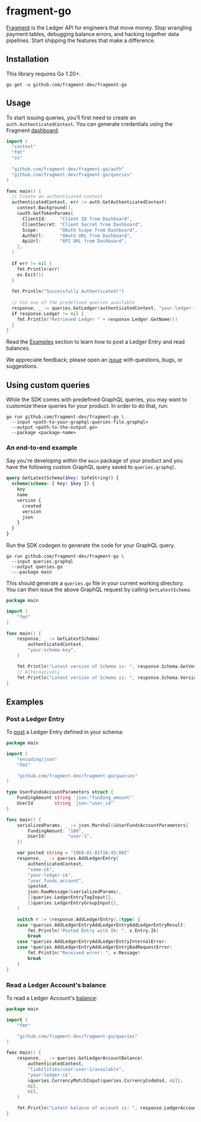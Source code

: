 # fragment-go

[Fragment](https://fragment.dev) is the Ledger API for engineers that move money. Stop wrangling payment tables, debugging balance errors, and hacking together data pipelines. Start shipping the features that make a difference.

## Installation

This library requires Go 1.20+.

``` shell
go get -u github.com/fragment-dev/fragment-go
```

## Usage

To start issuing queries, you'll first need to create an `auth.AuthenticatedContext`. You can generate credentials using the Fragment [dashboard](https://dashboard.fragment.dev/go/s/api-clients).

``` go
import (
  "context"
  "fmt"
  "os"
  
  "github.com/fragment-dev/fragment-go/auth"
  "github.com/fragment-dev/fragment-go/queries"
)

func main() {
  // Create an authenticated context
  authenticatedContext, err := auth.GetAuthenticatedContext(
    context.Background(),
    &auth.GetTokenParams{
      ClientId:     "Client ID from Dashboard",
      ClientSecret: "Client Secret from Dashboard",
      Scope:        "OAuth Scope from Dashboard",
      AuthUrl:      "OAuth URL from Dashboard",
      ApiUrl:       "API URL from Dashboard",
    },
  )
  
  if err != nil {
    fmt.Println(err)
    os.Exit(1)
  }
  
  fmt.Println("Successfully Authenticated!")
  
  // Use one of the predefined queries available
  response, _ := queries.GetLedger(authenticatedContext, "your-ledger-ik")
  if response.Ledger != nil {
    fmt.Println("Retrieved Ledger " + response.Ledger.GetName())
  }
}
```

Read the [Examples](#Examples) section to learn how to post a Ledger Entry and read balances.

We appreciate feedback; please open an [issue](https://github.com/fragment-dev/fragment-go/issues) with questions, bugs, or suggestions.

## Using custom queries

While the SDK comes with predefined GraphQL queries, you may want to customize these queries for your product. In order to do that, run:

``` shell
go run github.com/fragment-dev/fragment-go \
  --input <path-to-your-graphql-queries-file.graphql>
  --output <path-to-the-output.go>
  --package <package-name>
```

### An end-to-end example

Say you're developing within the `main` package of your product and you have the following custom GraphQL query saved to `queries.graphql`.

``` graphql
query GetLatestSchema($key: SafeString!) {
  schema(schema: { key: $key }) {
    key
    name
    version {
      created
      version
      json
    }
  }
}
```

Run the SDK codegen to generate the code for your GraphQL query.

``` shell
go run github.com/fragment-dev/fragment-go \
  --input queries.graphql
  --output queries.go
  ---package main
```

This should generate a `queries.go` file in your current working directory. You can then issue the above GraphQL request by calling `GetLatestSchema`:

``` go
package main

import (
	"fmt"
)

func main() {
	response, _ := GetLatestSchema(
		authenticatedContext,
		"your-schema-key",
	)

	fmt.Println("Latest version of Schema is: ", response.Schema.GetVersion().Version)
	// Alternatively
	fmt.Println("Latest version of Schema is: ", response.Schema.Version.Version)
}

```

## Examples

### Post a Ledger Entry

To [post](https://fragment.dev/docs#post-ledger-entries-post-to-the-api) a Ledger Entry defined in your schema:

``` go
package main

import (
	"encoding/json"
	"fmt"

	"github.com/fragment-dev/fragment-go/queries"
)

type UserFundsAccountParameters struct {
	FundingAmount string `json:"funding_amount"`
	UserId        string `json:"user_id"`
}

func main() {
	serializedParams, _ := json.Marshal(&UserFundsAccountParameters{
		FundingAmount: "100",
		UserId:        "user-1",
	})

	var posted string = "1968-01-01T16:45:00Z"
	response, _ := queries.AddLedgerEntry(
		authenticatedContext,
		"some-ik",
		"your-ledger-ik",
		"user_funds_account",
		&posted,
		json.RawMessage(&serializedParams),
		[]queries.LedgerEntryTagInput{},
		[]queries.LedgerEntryGroupInput{},
	)

	switch r := (response.AddLedgerEntry).(type) {
	case *queries.AddLedgerEntryAddLedgerEntryAddLedgerEntryResult:
		fmt.Println("Posted Entry with IK: ", v.Entry.Ik)
		break
	case *queries.AddLedgerEntryAddLedgerEntryInternalError:
	case *queries.AddLedgerEntryAddLedgerEntryBadRequestError:
		fmt.Println("Received error: ", v.Message)
		break
	}
}
```

### Read a Ledger Account's balance

To read a Ledger Account's [balance](https://fragment.dev/docs#read-balances-latest):

``` go
package main

import (
	"fmt"

	"github.com/fragment-dev/fragment-go/queries"
)

func main() {
	response, _ := queries.GetLedgerAccountBalance(
		authenticatedContext,
		"liabilities/user:user-1/available",
		"your-ledger-ik",
		&queries.CurrencyMatchInput{queries.CurrencyCodeUsd, nil},
		nil,
		nil,
	)

	fmt.Println("Latest balance of account is: ", response.LedgerAccount.OwnBalance)
}
```
